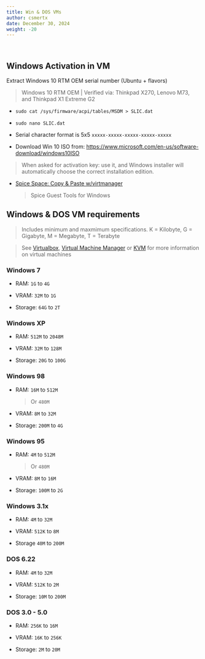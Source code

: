 ```yaml
---
title: Win & DOS VMs
author: csmertx
date: December 30, 2024
weight: -20
---
```


<br />

## Windows Activation in VM

Extract Windows 10 RTM OEM serial number (Ubuntu + flavors)

> Windows 10 RTM OEM | Verified via: Thinkpad X270, Lenovo M73, and Thinkpad X1 Extreme G2

- ```sudo cat /sys/firmware/acpi/tables/MSDM > SLIC.dat```

- ```sudo nano SLIC.dat```

- Serial character format is 5x5 ```xxxxx-xxxxx-xxxxx-xxxxx-xxxxx```

- Download Win 10 ISO from: https://www.microsoft.com/en-us/software-download/windows10ISO

> When asked for activation key: use it, and Windows installer will automatically choose the correct installation edition.

- [Spice Space: Copy & Paste w/virtmanager](https://www.spice-space.org/download/windows/spice-guest-tools/spice-guest-tools-latest.exe)

    > Spice Guest Tools for Windows

## Windows & DOS VM requirements

> Includes minimum and maxmimum specifications. K = Kilobyte, G = Gigabyte, M = Megabyte, T = Terabyte

> See [Virtualbox](/Linux/VMs/virtualbox), [Virtual Machine Manager](/Linux/VMs/virt-manager) or [KVM](/Linux/VMs/kvm) for more information on virtual machines

### Windows 7

- RAM: ```1G``` to ```4G```

- VRAM: ```32M``` to ```1G```

- Storage: ```64G``` to ```2T```

### Windows XP

- RAM: ```512M``` to ```2048M```

- VRAM: ```32M``` to ```128M```

- Storage: ```20G``` to ```100G```

### Windows 98

- RAM: ```16M``` to ```512M```

    > Or ```480M```

- VRAM: ```8M``` to ```32M```

- Storage: ```200M``` to ```4G```

### Windows 95

- RAM: ```4M``` to ```512M```

    > Or ```480M```

- VRAM: ```8M``` to ```16M```

- Storage: ```100M``` to ```2G```

### Windows 3.1x

- RAM: ```4M``` to ```32M```

- VRAM: ```512K``` to ```8M```

- Storage ```40M``` to ```200M```

### DOS 6.22

- RAM: ```4M``` to ```32M```

- VRAM: ```512K``` to ```2M```

- Storage: ```10M``` to ```200M```

### DOS 3.0 - 5.0

- RAM: ```256K``` to ```16M```

- VRAM: ```16K``` to ```256K```

- Storage: ```2M``` to ```20M```

